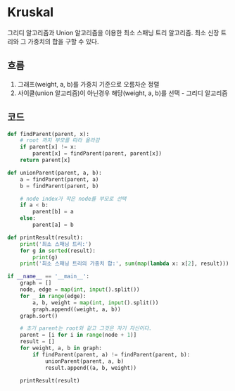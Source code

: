 # Kruskal
그리디 알고리즘과 Union 알고리즘을 이용한 최소 스패닝 트리 알고리즘.
최소 신장 트리와 그 가중치의 합을 구할 수 있다.

## 흐름
1. 그래프(weight, a, b)를 가중치 기준으로 오름차순 정렬
2. 사이클(union 알고리즘)이 아닌경우 해당(weight, a, b)를 선택 - 그리디 알고리즘

## 코드
``` python
def findParent(parent, x):
    # root 까지 부모를 따라 올라감
    if parent[x] != x:
        parent[x] = findParent(parent, parent[x])
    return parent[x]

def unionParent(parent, a, b):
    a = findParent(parent, a)
    b = findParent(parent, b)

    # node index가 작은 node를 부모로 선택
    if a < b:
        parent[b] = a
    else:
        parent[a] = b

def printResult(result):
    print('최소 스패닝 트리:')
    for g in sorted(result):
        print(g)
    print('최소 스패닝 트리의 가중치 합:', sum(map(lambda x: x[2], result)))

if __name__ == '__main__':
    graph = []
    node, edge = map(int, input().split())
    for _ in range(edge):
        a, b, weight = map(int, input().split())
        graph.append((weight, a, b))
    graph.sort()

    # 초기 parent는 root와 같고 그것은 자기 자신이다.
    parent = [i for i in range(node + 1)]
    result = []
    for weight, a, b in graph:
        if findParent(parent, a) != findParent(parent, b):
            unionParent(parent, a, b)
            result.append((a, b, weight))

    printResult(result)
```
